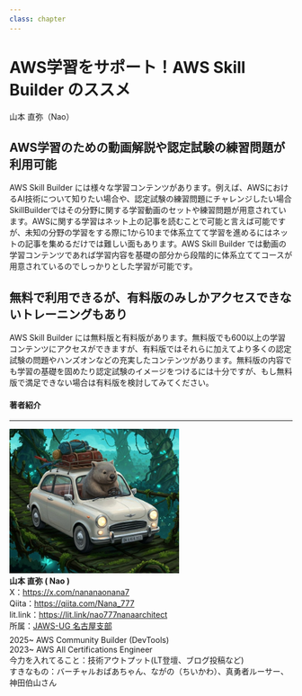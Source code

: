 ```yaml
---
class: chapter
---
```


# AWS学習をサポート！AWS Skill Builder のススメ

<div class="flush-right">
山本 直弥（Nao）
</div>

## AWS学習のための動画解説や認定試験の練習問題が利用可能
AWS Skill Builder には様々な学習コンテンツがあります。例えば、AWSにおけるAI技術について知りたい場合や、認定試験の練習問題にチャレンジしたい場合SkillBuilderではその分野に関する学習動画のセットや練習問題が用意されています。AWSに関する学習はネット上の記事を読むことで可能と言えば可能ですが、未知の分野の学習をする際に1から10まで体系立てて学習を進めるにはネットの記事を集めるだけでは難しい面もあります。AWS Skill Builder では動画の学習コンテンツであれば学習内容を基礎の部分から段階的に体系立ててコースが用意されているのでしっかりとした学習が可能です。

## 無料で利用できるが、有料版のみしかアクセスできないトレーニングもあり
AWS Skill Builder には無料版と有料版があります。無料版でも600以上の学習コンテンツにアクセスができますが、有料版ではそれらに加えてより多くの認定試験の問題やハンズオンなどの充実したコンテンツがあります。無料版の内容でも学習の基礎を固めたり認定試験のイメージをつけるには十分ですが、もし無料版で満足できない場合は有料版を検討してみてください。


#### 著者紹介

---

<div class="author-profile">
    <img src="images/naosan.jpg" width="60%">
    <div>
        <div>
            <b>山本 直弥 ( Nao )</b></br> 
            X：<a href="https://x.com/nananaonana7">https://x.com/nananaonana7</a></br> 
            Qiita：<a href="https://qiita.com/Nana_777">https://qiita.com/Nana_777</a></br> 
            lit.link：<a href="https://qiita.com/Nana_777">https://lit.link/nao777nanaarchitect</a></br> 
            所属：<a href="https://jawsug-nagoya.connpass.com/">JAWS-UG 名古屋支部</a>
        </div>
    </div>
</div>
<p style="margin-top: 0.5em; margin-bottom: 2em;">
2025~ AWS Community Builder (DevTools) </br> 
2023~ AWS All Certifications Engineer </br> 
今力を入れてること：技術アウトプット(LT登壇、ブログ投稿など) </br> 
すきなもの：バーチャルおばあちゃん、ながの（ちいかわ）、真勇者ルーサー、神田伯山さん </br> 
</p>
